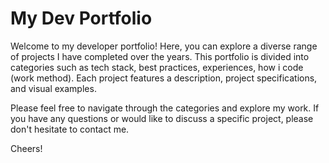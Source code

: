 # My Dev Portfolio

Welcome to my developer portfolio! Here, you can explore a diverse range of projects I have completed over the years. This portfolio is divided into categories such as tech stack, best practices, experiences, how i code (work method). Each project features a description, project specifications, and visual examples.

Please feel free to navigate through the categories and explore my work. If you have any questions or would like to discuss a specific project, please don't hesitate to contact me.

Cheers!

